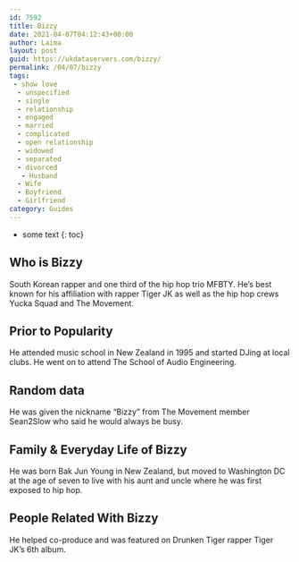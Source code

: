 ```yaml
---
id: 7592
title: Bizzy
date: 2021-04-07T04:12:43+00:00
author: Laima
layout: post
guid: https://ukdataservers.com/bizzy/
permalink: /04/07/bizzy
tags:
 - show love
  - unspecified
  - single
  - relationship
  - engaged
  - married
  - complicated
  - open relationship
  - widowed
  - separated
  - divorced
   - Husband
  - Wife
  - Boyfriend
  - Girlfriend
category: Guides
---
```


* some text
{: toc}


## Who is Bizzy
                  
                  
                  
South Korean rapper and one third of the hip hop trio MFBTY. He&#8217;s best known for his affiliation with rapper Tiger JK as well as the hip hop crews Yucka Squad and The Movement.
                  
              
            
              
            
                
                
                
## Prior to Popularity
                  
                  
                  
He attended music school in New Zealand in 1995 and started DJing at local clubs. He went on to attend The School of Audio Engineering.
                  
              
            
              
            
                
                
                
## Random data
                  
                  
                  
He was given the nickname &#8220;Bizzy&#8221; from The Movement member Sean2Slow who said he would always be busy.
                  
              
            
              
            
                
                
                
## Family & Everyday Life of Bizzy
                  
                  
                  
He was born Bak Jun Young in New Zealand, but moved to Washington DC at the age of seven to live with his aunt and uncle where he was first exposed to hip hop.
                  
              
            
              
            
                
                
                
## People Related With Bizzy
                  
                  
                  
He helped co-produce and was featured on Drunken Tiger rapper Tiger JK&#8217;s 6th album.
                  
              
            
              
            
                
              
            
              
              
            
            
              
            
          
          
          